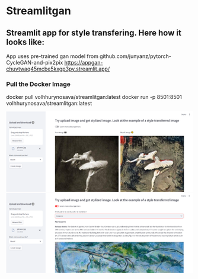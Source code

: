 # Streamlitgan
## Streamlit app for style transfering. Here how it looks like:
App uses pre-trained gan model from github.com/junyanz/pytorch-CycleGAN-and-pix2pix
https://appgan-chuvtwaq45mcbe5kxgp3py.streamlit.app/
### Pull the Docker Image
docker pull volhhurynosava/streamlitgan:latest
docker run -p 8501:8501 volhhurynosava/streamlitgan:latest

![Example](https://github.com/volh-hurynosava/streamlitgan/blob/main/imgs/example.png)
![Example1](https://github.com/volh-hurynosava/streamlitgan/blob/main/imgs/example1.png)
